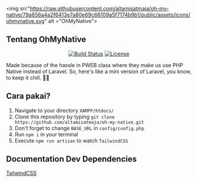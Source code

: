 
<img src"https://raw.githubusercontent.com/altamisatmaja/oh-my-native/79a656a4a2f6413e7a80e69c66109a5f7174b9b1/public/assets/icons/ohmynative.svg" alt ="OhMyNative">

## Tentang OhMyNative

<p align="center">
<a href="https://travis-ci.org/laravel/framework"><img src="https://travis-ci.org/laravel/framework.svg" alt="Build Status"></a>
<a href="https://packagist.org/packages/laravel/framework"><img src="https://img.shields.io/packagist/l/laravel/framework" alt="License"></a>
</p>

Made because of the hassle in PWEB class where they make us use PHP Native instead of Laravel. So, here's like a mini version of Laravel, you know, to keep it chill. 🌾🤩

## Cara pakai?

1. Navigate to your directory `XAMPP/htdocs/`
2. Clone this repository by typing `git clone https://github.com/altamisatmaja/oh-my-native.git`
3. Don't forget to change `BASE_URL` in `config/config.php`
4. Run `npm i` in your terminal
5. Execute `npm run artisan` to watch `TailwindCSS`


## Documentation Dev Dependencies
<a href="https://tailwindcss.com/docs/installation">TailwindCSS</a>